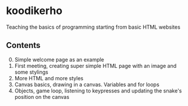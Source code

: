 # koodikerho

Teaching the basics of programming starting from basic HTML websites

## Contents

0. Simple welcome page as an example
1. First meeting, creating super simple HTML page with an image and some
   stylings
1. More HTML and more styles
1. Canvas basics, drawing in a canvas. Variables and for loops
1. Objects, game loop, listening to keypresses and updating the snake's position
   on the canvas
